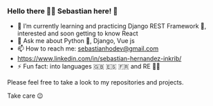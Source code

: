 ### Hello there 👋🏼 Sebastian here! 🫡

- 🌱 I’m currently learning and practicing Django REST Framework 🤗, interested and soon getting to know React
- 💬 Ask me about Python 🐍, Django, Vue js 
- 📫 How to reach me: sebastianhodev@gmail.com 
- https://www.linkedin.com/in/sebastian-hernandez-inkrib/
- ⚡ Fun fact: into languages 🇬🇧 🇪🇸 🇫🇷 and RE 👾🧟

Please feel free to take a look to my repositories and projects.

Take care 😉

<!--
**sebasio3k/sebasio3k** is a ✨ _special_ ✨ repository because its `README.md` (this file) appears on your GitHub profile.

Here are some ideas to get you started:

- 🔭 I’m currently working on ...

- 👯 I’m looking to collaborate on ...
- 🤔 I’m looking for help with ...
💬 Ask me about Python 🐍, Django, Vue js 
📫 How to reach me: sebastianhodev@gmail.com
- 😄 Pronouns: ...
⚡ Fun fact: into languages 🇬🇧 🇪🇸 🇫🇷
-->
